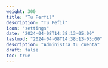 ```yaml
---
weight: 300
title: "Tu Perfil"
description: "Tu Pefil"
icon: "settings"
date: "2024-04-08T14:38:13-05:00"
lastmod: "2024-04-08T14:38:13-05:00"
description: "Administra tu cuenta"
draft: false
toc: true
---
```

